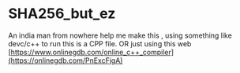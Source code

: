 # SHA256_but_ez
An india man from nowhere help me make this ,
using something like devc/c++ to run this is a CPP file. OR just using this web [https://www.onlinegdb.com/online_c++_compiler](https://onlinegdb.com/PnExcFjgA)
